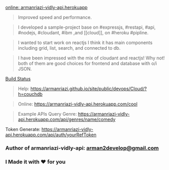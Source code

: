
[online: armanriazi-vidly-api.herokuapp](https://armanriazi-vidly-api.herokuapp.com/)

> Improved speed and performance.

> I developed a sample-project base on #expressjs, #restapi, #api, #nodejs, #cloudant, #ibm ,and [[cloud]], on #heroku #pipline.

> I wanted to start work on reactjs I think it has main components including grid, list, search, and connected to db. 

> I have been impressed with the mix of cloudant and reactjs! Why not! both of them are good choices for frontend and database with o/i JSON.

[Build Status](https://drive.google.com/file/d/1ziS-besHSobHOmJ1v5SzMvVkqZrmbd8R/view?usp=sharing)


> Help: https://armanriazi.github.io/site/public/devops/Cloud/?h=couchdb

> Online: https://armanriazi-vidly-api.herokuapp.com/cool

> Example APIs
Query Genre: https://armanriazi-vidly-api.herokuapp.com/api/genres/name/comedy

Token Generate: https://armanriazi-vidly-api.herokuapp.com/api/auth/yourRefToken

### Author of armanriazi-vidly-api: arman2develop@gmail.com

### I Made it with ❤️ for you
